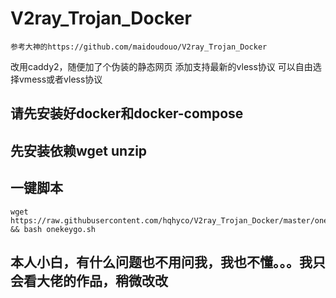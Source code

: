 # V2ray_Trojan_Docker
```
参考大神的https://github.com/maidoudouo/V2ray_Trojan_Docker
```
改用caddy2，随便加了个伪装的静态网页
添加支持最新的vless协议
可以自由选择vmess或者vless协议

## 请先安装好docker和docker-compose
## 先安装依赖wget unzip

## 一键脚本
```
wget https://raw.githubusercontent.com/hqhyco/V2ray_Trojan_Docker/master/onekeygo.sh && bash onekeygo.sh
```
## 本人小白，有什么问题也不用问我，我也不懂。。。我只会看大佬的作品，稍微改改
